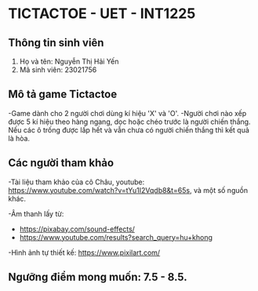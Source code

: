 #  TICTACTOE - UET - INT1225 
## Thông tin sinh viên
1. Họ và tên: Nguyễn Thị Hải Yến
2. Mã sinh viên: 23021756
## Mô tả game Tictactoe
-Game dành cho 2 người chơi dùng kí hiệu 'X' và 'O'.
-Người chơi nào xếp được 5 kí hiệu theo hàng ngang, dọc hoặc chéo trước là người chiến thắng. Nếu các ô trống được lấp hết và vẫn chưa có người chiến thắng thì kết quả là hòa.
## Các người tham khảo
-Tài liệu tham khảo của cô Châu, youtube: https://www.youtube.com/watch?v=tYu1I2Vqdb8&t=65s, và một số nguồn khác.

-Âm thanh lấy từ: 
 + https://pixabay.com/sound-effects/
 + https://www.youtube.com/results?search_query=hu+khong
   
-Hình ảnh tự thiết kế: https://www.pixilart.com/

## Ngưỡng điểm mong muốn: 7.5 - 8.5.
  
